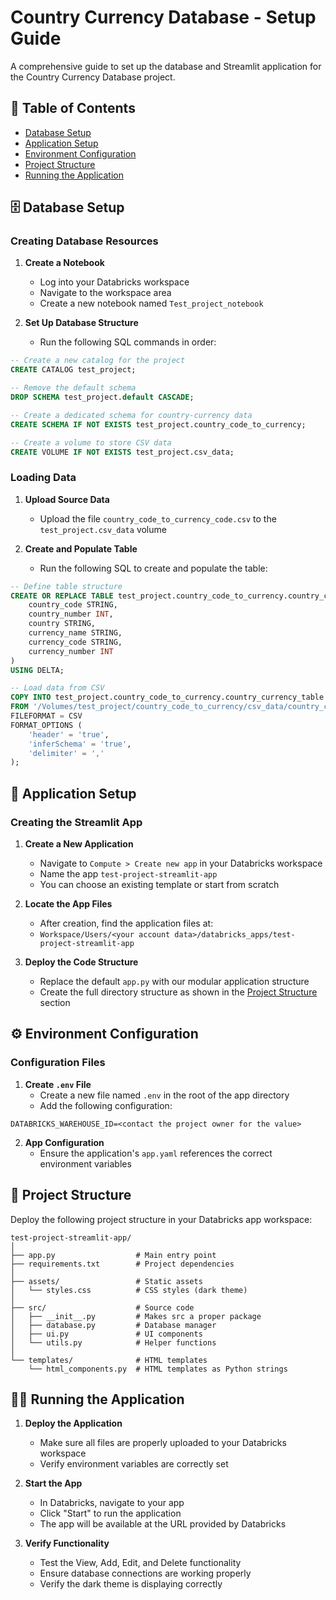 # Country Currency Database - Setup Guide

A comprehensive guide to set up the database and Streamlit application for the Country Currency Database project.

## 📌 Table of Contents

- [Database Setup](#database-setup)
- [Application Setup](#application-setup)
- [Environment Configuration](#environment-configuration)
- [Project Structure](#project-structure)
- [Running the Application](#running-the-application)

## 🗄️ Database Setup

### Creating Database Resources

1. **Create a Notebook**
   - Log into your Databricks workspace
   - Navigate to the workspace area
   - Create a new notebook named `Test_project_notebook`

2. **Set Up Database Structure**
   - Run the following SQL commands in order:

```sql
-- Create a new catalog for the project
CREATE CATALOG test_project;

-- Remove the default schema
DROP SCHEMA test_project.default CASCADE;

-- Create a dedicated schema for country-currency data
CREATE SCHEMA IF NOT EXISTS test_project.country_code_to_currency;

-- Create a volume to store CSV data
CREATE VOLUME IF NOT EXISTS test_project.csv_data;
```

### Loading Data

1. **Upload Source Data**
   - Upload the file `country_code_to_currency_code.csv` to the `test_project.csv_data` volume

2. **Create and Populate Table**
   - Run the following SQL to create and populate the table:

```sql
-- Define table structure
CREATE OR REPLACE TABLE test_project.country_code_to_currency.country_currency_table (
    country_code STRING,
    country_number INT,
    country STRING,
    currency_name STRING,
    currency_code STRING,
    currency_number INT
)
USING DELTA;

-- Load data from CSV
COPY INTO test_project.country_code_to_currency.country_currency_table
FROM '/Volumes/test_project/country_code_to_currency/csv_data/country_code_to_currency_code.csv'
FILEFORMAT = CSV
FORMAT_OPTIONS (
    'header' = 'true',
    'inferSchema' = 'true',
    'delimiter' = ','
);
```

## 🚀 Application Setup

### Creating the Streamlit App

1. **Create a New Application**
   - Navigate to `Compute > Create new app` in your Databricks workspace
   - Name the app `test-project-streamlit-app`
   - You can choose an existing template or start from scratch

2. **Locate the App Files**
   - After creation, find the application files at:
   - `Workspace/Users/<your account data>/databricks_apps/test-project-streamlit-app`

3. **Deploy the Code Structure**
   - Replace the default `app.py` with our modular application structure
   - Create the full directory structure as shown in the [Project Structure](#project-structure) section

## ⚙️ Environment Configuration

### Configuration Files

1. **Create `.env` File**
   - Create a new file named `.env` in the root of the app directory
   - Add the following configuration:

```
DATABRICKS_WAREHOUSE_ID=<contact the project owner for the value>
```

2. **App Configuration**
   - Ensure the application's `app.yaml` references the correct environment variables

## 📁 Project Structure

Deploy the following project structure in your Databricks app workspace:

```
test-project-streamlit-app/
│
├── app.py                  # Main entry point
├── requirements.txt        # Project dependencies
│
├── assets/                 # Static assets
│   └── styles.css          # CSS styles (dark theme)
│
├── src/                    # Source code
│   ├── __init__.py         # Makes src a proper package
│   ├── database.py         # Database manager
│   ├── ui.py               # UI components
│   └── utils.py            # Helper functions
│
└── templates/              # HTML templates
    └── html_components.py  # HTML templates as Python strings
```

## 🏃‍♂️ Running the Application

1. **Deploy the Application**
   - Make sure all files are properly uploaded to your Databricks workspace
   - Verify environment variables are correctly set

2. **Start the App**
   - In Databricks, navigate to your app
   - Click "Start" to run the application
   - The app will be available at the URL provided by Databricks

3. **Verify Functionality**
   - Test the View, Add, Edit, and Delete functionality
   - Ensure database connections are working properly
   - Verify the dark theme is displaying correctly